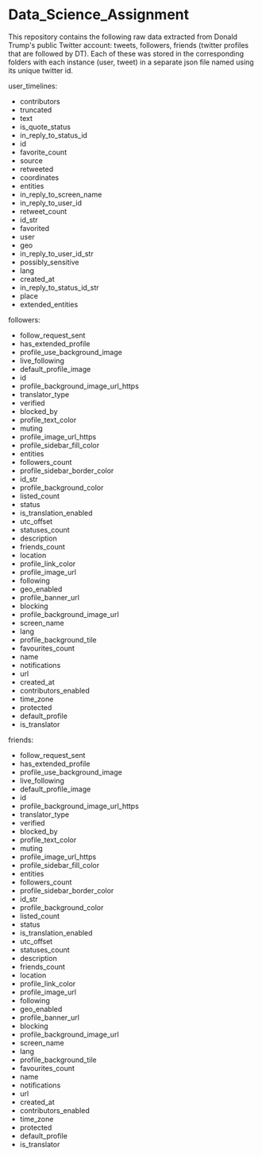 # Data_Science_Assignment
This repository contains the following raw data extracted from Donald Trump's public Twitter account: tweets, followers, friends (twitter profiles that are followed by DT). Each of these was stored in the corresponding folders with each instance (user, tweet) in a separate json file named using its unique twitter id.


user_timelines:
  - contributors
  - truncated
  - text
  - is_quote_status
  - in_reply_to_status_id
  - id
  - favorite_count
  - source
  - retweeted
  - coordinates
  - entities
  - in_reply_to_screen_name
  - in_reply_to_user_id
  - retweet_count
  - id_str
  - favorited
  - user
  - geo
  - in_reply_to_user_id_str
  - possibly_sensitive
  - lang
  - created_at
  - in_reply_to_status_id_str
  - place
  - extended_entities

followers:
  - follow_request_sent
  - has_extended_profile
  - profile_use_background_image
  - live_following
  - default_profile_image
  - id
  - profile_background_image_url_https
  - translator_type
  - verified
  - blocked_by
  - profile_text_color
  - muting
  - profile_image_url_https
  - profile_sidebar_fill_color
  - entities
  - followers_count
  - profile_sidebar_border_color
  - id_str
  - profile_background_color
  - listed_count
  - status
  - is_translation_enabled
  - utc_offset
  - statuses_count
  - description
  - friends_count
  - location
  - profile_link_color
  - profile_image_url
  - following
  - geo_enabled
  - profile_banner_url
  - blocking
  - profile_background_image_url
  - screen_name
  - lang
  - profile_background_tile
  - favourites_count
  - name
  - notifications
  - url
  - created_at
  - contributors_enabled
  - time_zone
  - protected
  - default_profile
  - is_translator

friends:
  - follow_request_sent
  - has_extended_profile
  - profile_use_background_image
  - live_following
  - default_profile_image
  - id
  - profile_background_image_url_https
  - translator_type
  - verified
  - blocked_by
  - profile_text_color
  - muting
  - profile_image_url_https
  - profile_sidebar_fill_color
  - entities
  - followers_count
  - profile_sidebar_border_color
  - id_str
  - profile_background_color
  - listed_count
  - status
  - is_translation_enabled
  - utc_offset
  - statuses_count
  - description
  - friends_count
  - location
  - profile_link_color
  - profile_image_url
  - following
  - geo_enabled
  - profile_banner_url
  - blocking
  - profile_background_image_url
  - screen_name
  - lang
  - profile_background_tile
  - favourites_count
  - name
  - notifications
  - url
  - created_at
  - contributors_enabled
  - time_zone
  - protected
  - default_profile
  - is_translator
